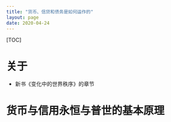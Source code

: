 ```yaml
---
title: "货币、信贷和债务是如何运作的"
layout: page
date: 2020-04-24
---
```

[TOC]

# 关于
- 新书《变化中的世界秩序》的章节


# 货币与信用永恒与普世的基本原理
